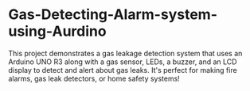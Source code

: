 # Gas-Detecting-Alarm-system-using-Aurdino
This project demonstrates a gas leakage detection system that uses an Arduino UNO R3 along with a gas sensor, LEDs, a buzzer, and an LCD display to detect and alert about gas leaks. 
It's perfect for making fire alarms, gas leak detectors, or home safety systems! 
